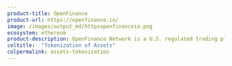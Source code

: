 ```yaml
---
product-title: OpenFinance
product-url: https://openfinance.io/
image: /images/output_md/httpsopenfinanceio.png
ecosystem: ethereum
product-description: OpenFinance Network is a U.S. regulated trading platform for digital alternative assets.
coltitle:  "Tokenization of Assets"
colpermalink: assets-tokenization
---
```

